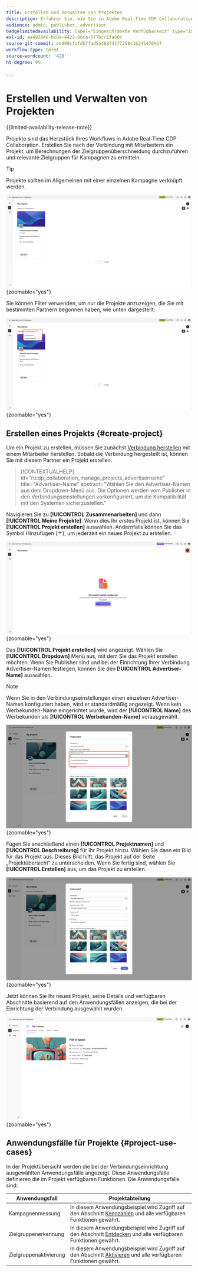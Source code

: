 ```yaml
---
title: Erstellen und Verwalten von Projekten
description: Erfahren Sie, wie Sie in Adobe Real-Time CDP Collaboration Projekte erstellen und verwalten
audience: admin, publisher, advertiser
badgelimitedavailability: label="Eingeschränkte Verfügbarkeit" type="Informative" url="https://helpx.adobe.com/legal/product-descriptions/real-time-customer-data-platform-collaboration.html newtab=true"
exl-id: ae492846-bc0a-4422-86ca-577bcc1fa60c
source-git-commit: eed99cfafd5ffad5a468741f7258c162454769b7
workflow-type: tm+mt
source-wordcount: '428'
ht-degree: 9%

---
```


# Erstellen und Verwalten von Projekten

{{limited-availability-release-note}}

Projekte sind das Herzstück Ihres Workflows in Adobe Real-Time CDP Collaboration. Erstellen Sie nach der Verbindung mit Mitarbeitern ein Projekt, um Berechnungen der Zielgruppenüberschneidung durchzuführen und relevante Zielgruppen für Kampagnen zu ermitteln.

>[!TIP]
>
>Projekte sollten im Allgemeinen mit einer einzelnen Kampagne verknüpft werden.

![Das Dashboard „Zusammenarbeit“ zeigt alle aktuellen Projekte an.](/help/assets/collaborate/manage-view-projects/projects-overview-page.png){zoomable="yes"}

Sie können Filter verwenden, um nur die Projekte anzuzeigen, die Sie mit bestimmten Partnern begonnen haben, wie unten dargestellt:

![Gefilterte Ansicht von Projekten mit einem einzelnen Mitarbeiter.](/help/assets/collaborate/manage-view-projects/filtered-project-view.png){zoomable="yes"}

## Erstellen eines Projekts {#create-project}

Um ein Projekt zu erstellen, müssen Sie zunächst [Verbindung herstellen](/help/guide/connect/establishing-connections.md) mit einem Mitarbeiter herstellen. Sobald die Verbindung hergestellt ist, können Sie mit diesem Partner ein Projekt erstellen.

>[!CONTEXTUALHELP]
>id="rtcdp_collaboration_manage_projects_advertisername"
>title="Advertiser-Name"
>abstract="Wählen Sie den Advertiser-Namen aus dem Dropdown-Menü aus. Die Optionen werden vom Publisher in den Verbindungseinstellungen vorkonfiguriert, um die Kompatibilität mit den Systemen sicherzustellen."

Navigieren Sie zu **[!UICONTROL Zusammenarbeiten]** und dann **[!UICONTROL Meine Projekte]**. Wenn dies Ihr erstes Projekt ist, können Sie **[!UICONTROL Projekt erstellen]** auswählen. Andernfalls können Sie das Symbol Hinzufügen (![Symbol Hinzufügen) auswählen.](/help/assets/icons/plus.png)), um jederzeit ein neues Projekt zu erstellen.

![Wählen Sie ein Pluszeichen oder Erstellen Sie ein Projekt, um ein neues Projekt einzurichten.](/help/assets/collaborate/manage-view-projects/create-project.png){zoomable="yes"}

Das **[!UICONTROL Projekt erstellen]** wird angezeigt. Wählen Sie **[!UICONTROL Dropdown]** Menü aus, mit dem Sie das Projekt erstellen möchten. Wenn Sie Publisher sind und bei der Einrichtung Ihrer Verbindung Advertiser-Namen festlegen, können Sie den **[!UICONTROL Advertiser-Name]** auswählen.

>[!NOTE]
>
> Wenn Sie in den Verbindungseinstellungen einen einzelnen Advertiser-Namen konfiguriert haben, wird er standardmäßig angezeigt. Wenn kein Werbekunden-Name eingerichtet wurde, wird der **[!UICONTROL Name]** des Werbekunden als **[!UICONTROL Werbekunden-Name]** vorausgewählt.

![Dialogfeld „Projekt erstellen“ mit ausgewähltem Mitarbeiter und hervorgehobenem Advertiser-Namen.](/help/assets/collaborate/manage-view-projects/create-project-advertiser-names.png){zoomable="yes"}

Fügen Sie anschließend einen **[!UICONTROL Projektnamen]** und **[!UICONTROL Beschreibung]** für Ihr Projekt hinzu. Wählen Sie dann ein Bild für das Projekt aus. Dieses Bild hilft, das Projekt auf der Seite „Projektübersicht“ zu unterscheiden. Wenn Sie fertig sind, wählen Sie **[!UICONTROL Erstellen]** aus, um das Projekt zu erstellen.

![Erforderliche Optionen zum Einrichten eines neuen Projekts](/help/assets/collaborate/manage-view-projects/create-project-required-info.png){zoomable="yes"}

Jetzt können Sie Ihr neues Projekt, seine Details und verfügbaren Abschnitte basierend auf den Anwendungsfällen anzeigen, die bei der Einrichtung der Verbindung ausgewählt wurden.

![Der Arbeitsbereich „Projektübersicht“.](/help/assets/collaborate/manage-view-projects/project-overview.png){zoomable="yes"}

## Anwendungsfälle für Projekte {#project-use-cases}

In der Projektübersicht werden die bei der Verbindungseinrichtung ausgewählten Anwendungsfälle angezeigt. Diese Anwendungsfälle definieren die im Projekt verfügbaren Funktionen. Die Anwendungsfälle sind:

| Anwendungsfall | Projektabteilung |
| --- | --- |
| Kampagnenmessung | In diesem Anwendungsbeispiel wird Zugriff auf den Abschnitt [Kennzahlen](/help/guide/collaborate/measure.md) und alle verfügbaren Funktionen gewährt. |
| Zielgruppenerkennung | In diesem Anwendungsbeispiel wird Zugriff auf den Abschnitt [Entdecken](/help/guide/collaborate/discover.md) und alle verfügbaren Funktionen gewährt. |
| Zielgruppenaktivierung | In diesem Anwendungsbeispiel wird Zugriff auf den Abschnitt [Aktivieren](/help/guide/collaborate/activate.md) und alle verfügbaren Funktionen gewährt. |
